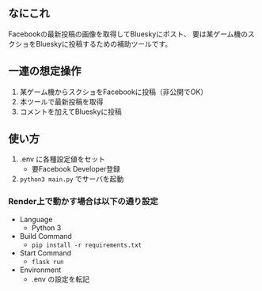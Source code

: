 ## なにこれ

Facebookの最新投稿の画像を取得してBlueskyにポスト、 
要は某ゲーム機のスクショをBlueskyに投稿するための補助ツールです。

## 一連の想定操作

1. 某ゲーム機からスクショをFacebookに投稿（非公開でOK）
2. 本ツールで最新投稿を取得
3. コメントを加えてBlueskyに投稿

## 使い方

1. .env に各種設定値をセット
    - 要Facebook Developer登録
2. `python3 main.py` でサーバを起動

### Render上で動かす場合は以下の通り設定

- Language
    - Python 3
- Build Command
    - `pip install -r requirements.txt`
- Start Command
    - `flask run`
- Environment
    - .env の設定を転記
